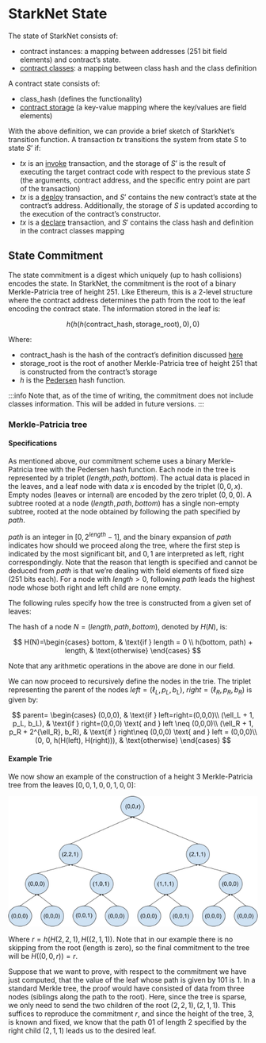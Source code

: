 # StarkNet State

The state of StarkNet consists of:

- contract instances: a mapping between addresses (251 bit field elements) and contract’s state.
- [contract classes](../Contracts/contract-classes): a mapping between class hash and the class definition

A contract state consists of:

- class_hash (defines the functionality)
- [contract storage](../Contracts/contract-storage) (a key-value mapping where the key/values are field elements)

With the above definition, we can provide a brief sketch of StarkNet’s transition function. A transaction $tx$ transitions the system from state $S$ to state $S’$ if:

- $tx$ is an [invoke](../Blocks/transactions#invoke-transaction) transaction, and the storage of $S’$ is the result of executing the target contract code with respect to the previous state $S$ (the arguments, contract address, and the specific entry point are part of the transaction)
- $tx$ is a [deploy](../Blocks/transactions#deploy-transaction) transaction, and $S’$ contains the new contract’s state at the contract’s address. Additionally, the storage of $S$ is updated according to the execution of the contract’s constructor.
- $tx$ is a [declare](../Blocks/transactions#declare-transaction) transaction, and $S'$ contains the class hash and definition in the contract classes mapping

## State Commitment

The state commitment is a digest which uniquely (up to hash collisions) encodes the state. In StarkNet, the commitment is the root of a binary Merkle-Patricia tree of height 251. Like Ethereum, this is a 2-level structure where the contract address determines the path from the root to the leaf encoding the contract state. The information stored in the leaf is:

$$
h(h(h(\text{contract\_hash}, \text{storage\_root}), 0),0)
$$

Where:

- $\text{contract\_hash}$ is the hash of the contract’s definition discussed [here](../Contracts/contract-hash)
- $\text{storage\_root}$ is the root of another Merkle-Patricia tree of height 251 that is constructed from the contract’s storage
- $h$ is the [Pedersen](../Hashing/hash-functions#pedersen-hash) hash function.

:::info
Note that, as of the time of writing, the commitment does not include classes information. This will be added in future versions.
:::

### Merkle-Patricia tree

#### Specifications

As mentioned above, our commitment scheme uses a binary Merkle-Patricia tree with the Pedersen hash function. Each node in the tree is represented by a triplet $(length, path, bottom)$. The actual data is placed in the leaves, and a leaf node with data $x$ is encoded by the triplet $(0,0,x)$. Empty nodes (leaves or internal) are encoded by the zero triplet $(0,0,0)$. A subtree rooted at a node $(length, path, bottom)$ has a single non-empty subtree, rooted at the node obtained by following the path specified by $path$.

$path$ is an integer in $[0, 2^{length}-1]$, and the binary expansion of $path$ indicates how should we proceed along the tree, where the first step is indicated by the most significant bit, and $0,1$ are interpreted as left, right correspondingly. Note that the reason that length is specified and cannot be deduced from $path$ is that we’re dealing with field elements of fixed size (251 bits each). For a node with $length>0$, following $path$ leads the highest node whose both right and left child are none empty.

The following rules specify how the tree is constructed from a given set of leaves:

The hash of a node $N =(length, path, bottom)$, denoted by $H(N)$, is:

$$
H(N)=\begin{cases}
bottom, & \text{if } length = 0 \\
h(bottom, path) + length, & \text{otherwise}
\end{cases}
$$

Note that any arithmetic operations in the above are done in our field.

We can now proceed to recursively define the nodes in the trie. The triplet representing the parent of the nodes
$left=(\ell_L, p_L, b_L)$, $right=(\ell_R, p_R, b_R)$ is given by:

$$
parent=
\begin{cases}
(0,0,0), & \text{if } left=right=(0,0,0)\\
(\ell_L + 1, p_L, b_L), & \text{if } right=(0,0,0) \text{ and } left \neq (0,0,0)\\
(\ell_R + 1, p_R + 2^{\ell_R}, b_R), & \text{if } right\neq (0,0,0) \text{ and } left = (0,0,0)\\
(0, 0, h(H(left), H(right))), & \text{otherwise}
\end{cases}
$$

#### Example Trie

We now show an example of the construction of a height 3 Merkle-Patricia tree from the leaves $[0,0,1,0,0,1,0,0]$:

![trie](../../static/img/trie.png)

Where $r=h(H(2,2,1),H((2,1,1))$. Note that in our example there is no skipping from the root (length is zero), so the final commitment to the tree will be $H((0,0,r))=r$.

Suppose that we want to prove, with respect to the commitment we have just computed, that the value of the leaf whose path is given by $101$ is $1$. In a standard Merkle tree, the proof would have consisted of data from three nodes (siblings along the path to the root). Here, since the tree is sparse, we only need to send the two children of the root $(2,2,1), (2,1,1)$. This suffices to reproduce the commitment $r$, and since the height of the tree, $3$, is known and fixed, we know that the path $01$ of length $2$ specified by the right child $(2,1,1)$ leads us to the desired leaf.
